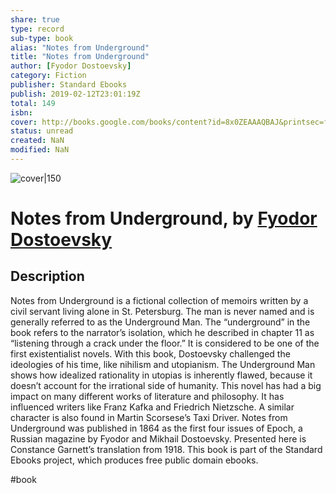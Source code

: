 ```yaml
---
share: true
type: record
sub-type: book
alias: "Notes from Underground"
title: "Notes from Underground"
author: [Fyodor Dostoevsky]
category: Fiction
publisher: Standard Ebooks
publish: 2019-02-12T23:01:19Z
total: 149
isbn:  
cover: http://books.google.com/books/content?id=8x0ZEAAAQBAJ&printsec=frontcover&img=1&zoom=1&edge=curl&source=gbs_api
status: unread
created: NaN 
modified: NaN
---
```


![cover|150](http://books.google.com/books/content?id=8x0ZEAAAQBAJ&printsec=frontcover&img=1&zoom=1&edge=curl&source=gbs_api)

# Notes from Underground, by [Fyodor Dostoevsky](Fyodor%20Dostoevsky.md)

## Description
Notes from Underground is a fictional collection of memoirs written by a civil servant living alone in St. Petersburg. The man is never named and is generally referred to as the Underground Man. The “underground” in the book refers to the narrator’s isolation, which he described in chapter 11 as “listening through a crack under the floor.” It is considered to be one of the first existentialist novels. With this book, Dostoevsky challenged the ideologies of his time, like nihilism and utopianism. The Underground Man shows how idealized rationality in utopias is inherently flawed, because it doesn’t account for the irrational side of humanity. This novel has had a big impact on many different works of literature and philosophy. It has influenced writers like Franz Kafka and Friedrich Nietzsche. A similar character is also found in Martin Scorsese’s Taxi Driver. Notes from Underground was published in 1864 as the first four issues of Epoch, a Russian magazine by Fyodor and Mikhail Dostoevsky. Presented here is Constance Garnett’s translation from 1918. This book is part of the Standard Ebooks project, which produces free public domain ebooks.

 #book